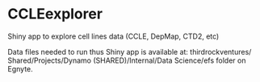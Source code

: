 # CCLEexplorer
Shiny app to explore cell lines data (CCLE, DepMap, CTD2, etc)

Data files needed to run thus Shiny app is available at: 
   ⁨thirdrockventures/⁨Shared⁩/⁨Projects/⁨Dynamo (SHARED)/⁨Internal/⁨Data Science/⁨efs⁩
folder on Egnyte. 



